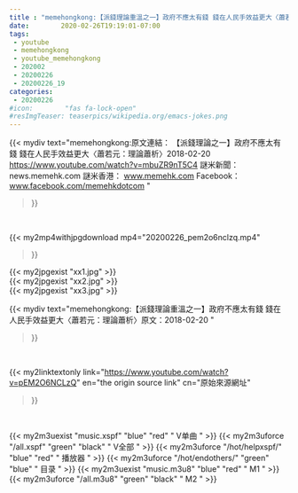 ```yaml
---
title : "memehongkong:【派錢理論重溫之一】政府不應太有錢 錢在人民手效益更大〈蕭若元：理論蕭析〉原文：2018-02-20 "
date:        2020-02-26T19:19:01-07:00
tags:
 - youtube
 - memehongkong
 - youtube_memehongkong
 - 202002
 - 20200226
 - 20200226_19
categories:
 - 20200226
#icon:        "fas fa-lock-open"
#resImgTeaser: teaserpics/wikipedia.org/emacs-jokes.png
---
```


{{< mydiv text="memehongkong:原文連結： 【派錢理論之一】政府不應太有錢 錢在人民手效益更大〈蕭若元：理論蕭析〉2018-02-20 https://www.youtube.com/watch?v=mbuZR9nT5C4  謎米新聞：news.memehk.com 謎米香港： www.memehk.com Facebook：www.facebook.com/memehkdotcom "
>}}
<br>


{{< my2mp4withjpgdownload mp4="20200226_pem2o6nclzq.mp4"
>}}

{{< my2jpgexist "xx1.jpg" >}}<br>
{{< my2jpgexist "xx2.jpg" >}}<br>
{{< my2jpgexist "xx3.jpg" >}}<br>



{{< mydiv text="memehongkong:【派錢理論重溫之一】政府不應太有錢 錢在人民手效益更大〈蕭若元：理論蕭析〉原文：2018-02-20 "
>}}
<br>

{{< my2linktextonly link="https://www.youtube.com/watch?v=pEM2O6NCLzQ"
en="the origin source link" cn="原始來源網址"
>}}


<br>

{{< my2m3uexist "music.xspf"        "blue"   "red"    " V单曲 " >}} {{< my2m3uforce "/all.xspf"         "green"  "black"  " V全部 " >}} {{< my2m3uforce "/hot/helpxspf/"    "blue"   "red"    " 播放器 " >}} {{< my2m3uforce "/hot/endothers/"   "green"  "blue"   " 目录 " >}} {{< my2m3uexist "music.m3u8"        "blue"   "red"    " M1 " >}} {{< my2m3uforce "/all.m3u8"         "green"  "black"  " M2 " >}} 
